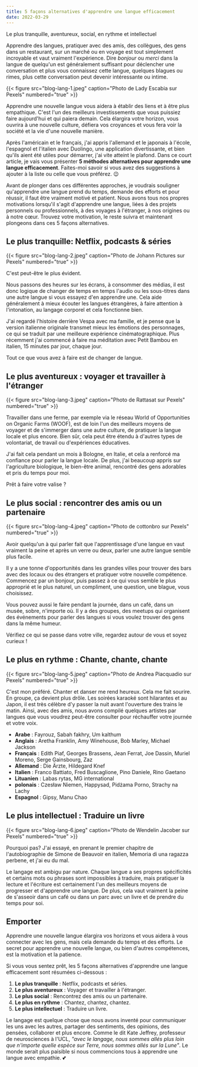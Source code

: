 ```yaml
---
title: 5 façons alternatives d'apprendre une langue efficacement
date: 2022-03-29
---
```


Le plus tranquille, aventureux, social, en rythme et intellectuel

<!--more-->

Apprendre des langues, pratiquer avec des amis, des collègues, des gens dans un restaurant, sur un marché ou en voyage est tout simplement incroyable et vaut vraiment l'expérience. Dire <i>bonjour</i> ou <i>merci</i> dans la langue de quelqu'un est généralement suffisant pour déclencher une conversation et plus vous connaissez cette langue, quelques blagues ou rimes, plus cette conversation peut devenir intéressante ou intime.

{{< figure src="blog-lang-1.jpeg" caption="Photo de Lady Escabia sur Pexels" numbered="true" >}}

Apprendre une nouvelle langue vous aidera à établir des liens et à être plus empathique. C'est l'un des meilleurs investissements que vous puissiez faire aujourd'hui et qui paiera demain. Cela élargira votre horizon, vous ouvrira à une nouvelle culture, défiera vos croyances et vous fera voir la société et la vie d'une nouvelle manière.

Après l'américain et le français, j'ai appris l'allemand et le japonais à l'école, l'espagnol et l'italien avec Duolingo, une application divertissante, et bien qu'ils aient été utiles pour démarrer, j'ai vite atteint le plafond. Dans ce court article, je vais vous présenter <b>5 méthodes alternatives pour apprendre une langue efficacement</b>. Faites-moi savoir si vous avez des suggestions à ajouter à la liste ou celle que vous préférez. 😉

Avant de plonger dans ces différentes approches, je voudrais souligner qu'apprendre une langue prend du temps, demande des efforts et pour réussir, il faut être vraiment motivé et patient. Nous avons tous nos propres motivations lorsqu'il s'agit d'apprendre une langue, liées à des projets personnels ou professionnels, à des voyages à l'étranger, à nos origines ou à notre cœur. Trouvez votre motivation, le reste suivra et maintenant plongeons dans ces 5 façons alternatives.

## Le plus tranquille: Netflix, podcasts & séries

{{< figure src="blog-lang-2.jpeg" caption="Photo de Johann Pictures sur Pexels" numbered="true" >}}

C'est peut-être le plus évident.

Nous passons des heures sur les écrans, à consommer des médias, il est donc logique de changer de temps en temps l'audio ou les sous-titres dans une autre langue si vous essayez d'en apprendre une. Cela aide généralement à mieux écouter les langues étrangères, à faire attention à l'intonation, au langage corporel et cela fonctionne bien.

J'ai regardé l'histoire derrière Vespa avec ma famille, et je pense que la version italienne originale transmet mieux les émotions des personnages, ce qui se traduit par une meilleure expérience cinématographique. Plus récemment j'ai commencé à faire ma méditation avec Petit Bambou en italien, 15 minutes par jour, chaque jour.

Tout ce que vous avez à faire est de changer de langue.

## Le plus aventureux : voyager et travailler à l'étranger

{{< figure src="blog-lang-3.jpeg" caption="Photo de Rattasat sur Pexels" numbered="true" >}}

Travailler dans une ferme, par exemple via le réseau World of Opportunities on Organic Farms (WOOF), est de loin l'un des meilleurs moyens de voyager et de s'immerger dans une autre culture, de pratiquer la langue locale et plus encore. Bien sûr, cela peut être étendu à d'autres types de volontariat, de travail ou d'expériences éducatives.

J'ai fait cela pendant un mois à Bologne, en Italie, et cela a renforcé ma confiance pour parler la langue locale. De plus, j'ai beaucoup appris sur l'agriculture biologique, le bien-être animal, rencontré des gens adorables et pris du temps pour moi.

Prêt à faire votre valise ?

## Le plus social : rencontrer des amis ou un partenaire

{{< figure src="blog-lang-4.jpeg" caption="Photo de cottonbro sur Pexels" numbered="true" >}}

Avoir quelqu'un à qui parler fait que l'apprentissage d'une langue en vaut vraiment la peine et après un verre ou deux, parler une autre langue semble plus facile.

Il y a une tonne d'opportunités dans les grandes villes pour trouver des bars avec des locaux ou des étrangers et pratiquer votre nouvelle compétence. Commencez par un bonjour, puis passez à ce qui vous semble le plus approprié et le plus naturel, un compliment, une question, une blague, vous choisissez.

Vous pouvez aussi le faire pendant la journée, dans un café, dans un musée, sobre, n'importe où. Il y a des groupes, des meetups qui organisent des événements pour parler des langues si vous voulez trouver des gens dans la même humeur.

Vérifiez ce qui se passe dans votre ville, regardez autour de vous et soyez curieux !

## Le plus en rythme : Chante, chante, chante

{{< figure src="blog-lang-5.jpeg" caption="Photo de Andrea Piacquadio sur Pexels" numbered="true" >}}

C'est mon préféré. Chanter et danser me rend heureux. Cela me fait sourire. En groupe, ça devient plus drôle. Les soirées karaoké sont hilarantes et au Japon, il est très célèbre d'y passer la nuit avant l'ouverture des trains le matin. Ainsi, avec des amis, nous avons compilé quelques artistes par langues que vous voudrez peut-être consulter pour réchauffer votre journée et votre voix.

- <b>Arabe</b> : Fayrouz, Sabah fakhry, Um kalthum
- <b>Anglais</b> : Aretha Franklin, Amy Winehouse, Bob Marley, Michael Jackson
- <b>Français</b> : Edith Piaf, Georges Brassens, Jean Ferrat, Joe Dassin, Muriel Moreno, Serge Gainsbourg, Zaz
- <b>Allemand</b> : Die Ärzte, Hildegard Knef
- <b>Italien</b> : Franco Battiato, Fred Buscaglione, Pino Daniele, Rino Gaetano
- <b>Lituanien</b> : Labas rytas, MG international
- <b>polonais</b> : Czesław Niemen, Happysad, Pidżama Porno, Strachy na Lachy
- <b>Espagnol</b> : Gipsy, Manu Chao

## Le plus intellectuel : Traduire un livre

{{< figure src="blog-lang-6.jpeg" caption="Photo de Wendelin Jacober sur Pexels" numbered="true" >}}

Pourquoi pas? J'ai essayé, en prenant le premier chapitre de l'autobiographie de Simone de Beauvoir en italien, Memoria di una ragazza perbene, et j'ai eu du mal.

Le langage est ambigu par nature. Chaque langue a ses propres spécificités et certains mots ou phrases sont impossibles à traduire, mais pratiquer la lecture et l'écriture est certainement l'un des meilleurs moyens de progresser et d'apprendre une langue. De plus, cela vaut vraiment la peine de s'asseoir dans un café ou dans un parc avec un livre et de prendre du temps pour soi.

## Emporter
Apprendre une nouvelle langue élargira vos horizons et vous aidera à vous connecter avec les gens, mais cela demande du temps et des efforts. Le secret pour apprendre une nouvelle langue, ou bien d'autres compétences, est la motivation et la patience.

Si vous vous sentez prêt, les 5 façons alternatives d'apprendre une langue efficacement sont résumées ci-dessous :

1. <b>Le plus tranquille</b> : Netflix, podcasts et séries.
2. <b>Le plus aventureux</b> : Voyager et travailler à l'étranger.
3. <b>Le plus social</b> : Rencontrez des amis ou un partenaire.
4. <b>Le plus en rythme</b> : Chantez, chantez, chantez.
5. <b>Le plus intellectuel</b> : Traduire un livre.

Le langage est quelque chose que nous avons inventé pour communiquer les uns avec les autres, partager des sentiments, des opinions, des pensées, collaborer et plus encore. Comme le dit Kate Jeffrey, professeur de neurosciences à l'UCL, <i>"avec le langage, nous sommes allés plus loin que n'importe quelle espèce sur Terre, nous sommes allés sur la Lune"</i>. Le monde serait plus paisible si nous commencions tous à apprendre une langue avec empathie. 💕